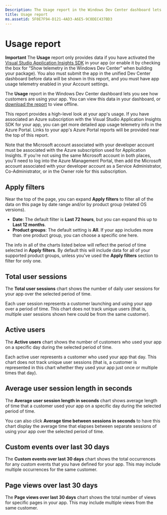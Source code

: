```yaml
---
Description: The Usage report in the Windows Dev Center dashboard lets you see how customers are using your app.
title: Usage report
ms.assetid: 5F0E7F94-D121-4AD3-A6E5-9C0DEC437BD3
---
```


# Usage report


**Important**  The **Usage** report only provides data if you have activated the [Visual Studio Application Insights SDK](http://go.microsoft.com/fwlink/?LinkId=615086) in your app (or enable it by checking the box for “Show telemetry in the Windows Dev Center” when building your package). You also must submit the app in the unified Dev Center dashboard before data will be shown in this report, and you must have app usage telemetry enabled in your Account settings.

 
The **Usage** report in the Windows Dev Center dashboard lets you see how customers are using your app. You can view this data in your dashboard, or [download the report](download-analytic-reports.md) to view offline.

This report provides a high-level look at your app's usage. If you have associated an Azure subscription with the Visual Studio Application Insights SDK for your app, you can get more detailed app usage telemetry info in the Azure Portal. Links to your app's Azure Portal reports will be provided near the top of this report.


Note that the Microsoft account associated with your developer account must be associated with the Azure subscription used for Application Insights. If you're not using the same Microsoft account in both places, you'll need to log into the Azure Management Portal, then add the Microsoft account associated with your developer account as a Service Administrator, Co-Administrator, or in the Owner role for this subscription.

## Apply filters


Near the top of the page, you can expand **Apply filters** to filter all of the data on this page by date range and/or by product group (related OS versions).

-   **Date**: The default filter is **Last 72 hours**, but you can expand this up to **Last 12 months**.
-   **Product groups**: The default setting is **All**. If your app includes more than one product group, you can choose a specific one here.

The info in all of the charts listed below will reflect the period of time selected in **Apply filters**. By default this will include data for all of your supported product groups, unless you've used the **Apply filters** section to filter for only one.

## Total user sessions


The **Total user sessions** chart shows the number of daily user sessions for your app over the selected period of time.

Each user session represents a customer launching and using your app over a period of time. This chart does not track unique users (that is, multiple user sessions shown here could be from the same customer).

## Active users


The **Active users** chart shows the number of customers who used your app on a specific day during the selected period of time.

Each active user represents a customer who used your app that day. This chart does not track unique user sessions (that is, a customer is represented in this chart whether they used your app just once or multiple times that day).

## Average user session length in seconds


The **Average user session length in seconds** chart shows average length of time that a customer used your app on a specific day during the selected period of time.

You can also click **Average time between sessions in seconds** to have this chart display the average time that elapses between separate sessions of using your app over the selected period of time.

## Custom events over last 30 days


The **Custom events over last 30 days** chart shows the total occurrences for any custom events that you have defined for your app. This may include multiple occurrences for the same customer.

## Page views over last 30 days


The **Page views over last 30 days** chart shows the total number of views for specific pages in your app. This may include multiple views from the same customer.

 

 






<!--HONumber=Jun16_HO1-->



